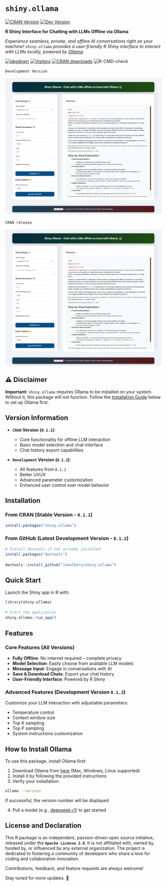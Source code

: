 # `shiny.ollama` 

[![CRAN Version](https://img.shields.io/cran/v/shiny.ollama)](https://cran.r-project.org/package=shiny.ollama)
[![Dev Version](https://img.shields.io/badge/dev-v0.1.2-blue)](https://github.com/ineelhere/shiny.ollama)

**R Shiny Interface for Chatting with LLMs Offline via Ollama**

*Experience seamless, private, and offline AI conversations right on your machine! `shiny.ollama` provides a user-friendly R Shiny interface to interact with LLMs locally, powered by [Ollama](https://ollama.com).*  

[![pkgdown](https://img.shields.io/badge/pkgdown-documentation-red.svg)](https://www.indraneelchakraborty.com/shiny.ollama/)
[![Visitors](https://hits.sh/github.com/ineelhere/shiny.ollama.svg?label=Visitors&style=flat-square)](https://hits.sh/github.com/ineelhere/shiny.ollama/)
[![CRAN downloads](https://cranlogs.r-pkg.org/badges/shiny.ollama)](https://CRAN.R-project.org/package=shiny.ollama)
![R-CMD-check](https://github.com/ineelhere/shiny.ollama/actions/workflows/R-CMD-check.yaml/badge.svg)

`Development Version`

![](https://raw.githubusercontent.com/ineelhere/shiny.ollama/refs/heads/main/shiny_ollama_ui_0_1_2.png)

`CRAN release`

![](https://raw.githubusercontent.com/ineelhere/shiny.ollama/refs/heads/main/shiny_ollama_ui.png)


## ⚠️ Disclaimer  
**Important:** `shiny.ollama` requires Ollama to be installed on your system. Without it, this package will not function. Follow the [Installation Guide](#-how-to-install-ollama) below to set up Ollama first.  

## Version Information
- **`CRAN` Version (`0.1.1`)**:
  - Core functionality for offline LLM interaction
  - Basic model selection and chat interface
  - Chat history export capabilities

- **`Development` Version (`0.1.2`)**:
  - All features from `0.1.1`
  - Better UI/UX
  - Advanced parameter customization
  - Enhanced user control over model behavior

##  Installation  
### From CRAN (Stable Version - `0.1.1`)
```r
install.packages("shiny.ollama")
```

### From GitHub (Latest Development Version - `0.1.2`)
```r
# Install devtools if not already installed
install.packages("devtools")

devtools::install_github("ineelhere/shiny.ollama")
```

##  Quick Start  
Launch the Shiny app in R with:
```r
library(shiny.ollama)

# Start the application
shiny.ollama::run_app()
```

##  Features  
### Core Features (All Versions)
-  **Fully Offline**: No internet required – complete privacy
-  **Model Selection**: Easily choose from available LLM models
-  **Message Input**: Engage in conversations with AI
-  **Save & Download Chats**: Export your chat history
-  **User-Friendly Interface**: Powered by R Shiny

### Advanced Features (Development Version `0.1.2`)
Customize your LLM interaction with adjustable parameters:
- Temperature control
- Context window size
- Top K sampling
- Top P sampling
- System instructions customization

##  How to Install Ollama  
To use this package, install Ollama first:  

1.  Download Ollama from [here](https://ollama.com) (Mac, Windows, Linux supported)
2.  Install it by following the provided instructions
3.  Verify your installation:
   ```sh
   ollama --version
   ```
   If successful, the version number will be displayed

4.  Pull a model (e.g., [deepseek-r1](https://ollama.com/library/deepseek-r1)) to get started

## License and Declaration
This R package is an independent, passion-driven open source initiative, released under the **`Apache License 2.0`**. It is not affiliated with, owned by, funded by, or influenced by any external organization. The project is dedicated to fostering a community of developers who share a love for coding and collaborative innovation.

Contributions, feedback, and feature requests are always welcome! 

Stay tuned for more updates. 🚀